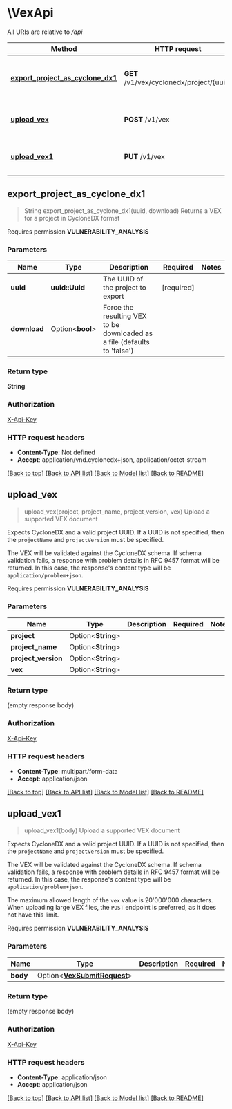 # \VexApi

All URIs are relative to */api*

Method | HTTP request | Description
------------- | ------------- | -------------
[**export_project_as_cyclone_dx1**](VexApi.md#export_project_as_cyclone_dx1) | **GET** /v1/vex/cyclonedx/project/{uuid} | Returns a VEX for a project in CycloneDX format
[**upload_vex**](VexApi.md#upload_vex) | **POST** /v1/vex | Upload a supported VEX document
[**upload_vex1**](VexApi.md#upload_vex1) | **PUT** /v1/vex | Upload a supported VEX document



## export_project_as_cyclone_dx1

> String export_project_as_cyclone_dx1(uuid, download)
Returns a VEX for a project in CycloneDX format

<p>Requires permission <strong>VULNERABILITY_ANALYSIS</strong></p>

### Parameters


Name | Type | Description  | Required | Notes
------------- | ------------- | ------------- | ------------- | -------------
**uuid** | **uuid::Uuid** | The UUID of the project to export | [required] |
**download** | Option<**bool**> | Force the resulting VEX to be downloaded as a file (defaults to 'false') |  |

### Return type

**String**

### Authorization

[X-Api-Key](../README.md#X-Api-Key)

### HTTP request headers

- **Content-Type**: Not defined
- **Accept**: application/vnd.cyclonedx+json, application/octet-stream

[[Back to top]](#) [[Back to API list]](../README.md#documentation-for-api-endpoints) [[Back to Model list]](../README.md#documentation-for-models) [[Back to README]](../README.md)


## upload_vex

> upload_vex(project, project_name, project_version, vex)
Upload a supported VEX document

<p>   Expects CycloneDX and a valid project UUID. If a UUID is not specified,   then the <code>projectName</code> and <code>projectVersion</code> must be specified. </p> <p>   The VEX will be validated against the CycloneDX schema. If schema validation fails,   a response with problem details in RFC 9457 format will be returned. In this case,   the response's content type will be <code>application/problem+json</code>. </p> <p>Requires permission <strong>VULNERABILITY_ANALYSIS</strong></p>

### Parameters


Name | Type | Description  | Required | Notes
------------- | ------------- | ------------- | ------------- | -------------
**project** | Option<**String**> |  |  |
**project_name** | Option<**String**> |  |  |
**project_version** | Option<**String**> |  |  |
**vex** | Option<**String**> |  |  |

### Return type

 (empty response body)

### Authorization

[X-Api-Key](../README.md#X-Api-Key)

### HTTP request headers

- **Content-Type**: multipart/form-data
- **Accept**: application/json

[[Back to top]](#) [[Back to API list]](../README.md#documentation-for-api-endpoints) [[Back to Model list]](../README.md#documentation-for-models) [[Back to README]](../README.md)


## upload_vex1

> upload_vex1(body)
Upload a supported VEX document

<p>   Expects CycloneDX and a valid project UUID. If a UUID is not specified,   then the <code>projectName</code> and <code>projectVersion</code> must be specified. </p> <p>   The VEX will be validated against the CycloneDX schema. If schema validation fails,   a response with problem details in RFC 9457 format will be returned. In this case,   the response's content type will be <code>application/problem+json</code>. </p> <p>   The maximum allowed length of the <code>vex</code> value is 20'000'000 characters.   When uploading large VEX files, the <code>POST</code> endpoint is preferred,   as it does not have this limit. </p> <p>Requires permission <strong>VULNERABILITY_ANALYSIS</strong></p>

### Parameters


Name | Type | Description  | Required | Notes
------------- | ------------- | ------------- | ------------- | -------------
**body** | Option<[**VexSubmitRequest**](VexSubmitRequest.md)> |  |  |

### Return type

 (empty response body)

### Authorization

[X-Api-Key](../README.md#X-Api-Key)

### HTTP request headers

- **Content-Type**: application/json
- **Accept**: application/json

[[Back to top]](#) [[Back to API list]](../README.md#documentation-for-api-endpoints) [[Back to Model list]](../README.md#documentation-for-models) [[Back to README]](../README.md)

